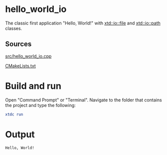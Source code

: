 # hello_world_io

The classic first application "Hello, World!" with [xtd::io::file](hhttps://gammasoft71.github.io/xtd/reference_guides/latest/classxtd_1_1io_1_1file.html) and  [xtd::io::path](https://gammasoft71.github.io/xtd/reference_guides/latest/classxtd_1_1io_1_1path.html) classes.

## Sources

[src/hello_world_io.cpp](src/hello_world_io.cpp)

[CMakeLists.txt](CMakeLists.txt)

# Build and run

Open "Command Prompt" or "Terminal". Navigate to the folder that contains the project and type the following:

```cmake
xtdc run
```

# Output

```
Hello, World!
```

